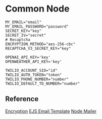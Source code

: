 # Common Node

```
MY_EMAIL="email"
MY_EMAIL_PASSWORD="password"
SECRET_KEY="key"
SECRET_IV="secret"
# Recaptcha
ENCRYPTION_METHOD="aes-256-cbc"
RECAPTCHA_V3_SECRET_KEY="key"

OPENAI_API_KEY='key'
OPENWEATHER_API_KEY='key'

TWILIO_ACCOUNT_SID="id"
TWILIO_AUTH_TOKEN="token"
TWILIO_PHONE_NUMBER="number"
TWILIO_DEFAULT_TO_NUMBER="number"
```

## Reference

[Encryption](https://dev.to/jobizil/encrypt-and-decrypt-data-in-nodejs-using-aes-256-cbc-2l6d)
[EJS Email Template](https://medium.com/geekculture/email-templating-with-ejs-node-sendgrid-8f98dacef572)
[Node Mailer](https://edigleyssonsilva.medium.com/how-to-send-emails-securely-using-gmail-and-nodejs-eef757525324)
